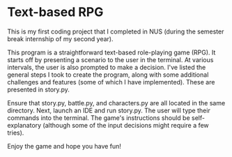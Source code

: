 # Text-based RPG

This is my first coding project that I completed in NUS (during the semester break internship of my second year).

This program is a straightforward text-based role-playing game (RPG). It starts off by presenting a scenario to the user in the terminal. At various intervals, the user is also prompted to make a decision. I've listed the general steps I took to create the program, along with some additional challenges and features (some of which I have implemented). These are presented in story.py.

Ensure that story.py, battle.py, and characters.py are all located in the same directory. Next, launch an IDE and run story.py. The user will type their commands into the terminal. The game's instructions should be self-explanatory (although some of the input decisions might require a few tries).

Enjoy the game and hope you have fun!
